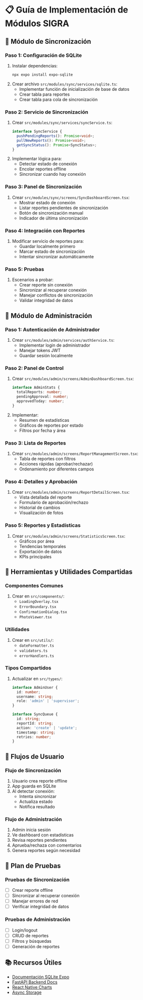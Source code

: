 # 📋 Guía de Implementación de Módulos SIGRA

## 🔄 Módulo de Sincronización

### Paso 1: Configuración de SQLite
1. Instalar dependencias:
   ```bash
   npx expo install expo-sqlite
   ```
2. Crear archivo `src/modules/sync/services/sqlite.ts`:
   - Implementar función de inicialización de base de datos
   - Crear tabla para reportes
   - Crear tabla para cola de sincronización

### Paso 2: Servicio de Sincronización
1. Crear `src/modules/sync/services/syncService.ts`:
   ```typescript
   interface SyncService {
     pushPendingReports(): Promise<void>;
     pullNewReports(): Promise<void>;
     getSyncStatus(): Promise<SyncStatus>;
   }
   ```
2. Implementar lógica para:
   - Detectar estado de conexión
   - Encolar reportes offline
   - Sincronizar cuando hay conexión

### Paso 3: Panel de Sincronización
1. Crear `src/modules/sync/screens/SyncDashboardScreen.tsx`:
   - Mostrar estado de conexión
   - Listar reportes pendientes de sincronización
   - Botón de sincronización manual
   - Indicador de última sincronización

### Paso 4: Integración con Reportes
1. Modificar servicio de reportes para:
   - Guardar localmente primero
   - Marcar estado de sincronización
   - Intentar sincronizar automáticamente

### Paso 5: Pruebas
1. Escenarios a probar:
   - Crear reporte sin conexión
   - Sincronizar al recuperar conexión
   - Manejar conflictos de sincronización
   - Validar integridad de datos

## 👥 Módulo de Administración

### Paso 1: Autenticación de Administrador
1. Crear `src/modules/admin/services/authService.ts`:
   - Implementar login de administrador
   - Manejar tokens JWT
   - Guardar sesión localmente

### Paso 2: Panel de Control
1. Crear `src/modules/admin/screens/AdminDashboardScreen.tsx`:
   ```typescript
   interface AdminStats {
     totalReports: number;
     pendingApproval: number;
     approvedToday: number;
   }
   ```
2. Implementar:
   - Resumen de estadísticas
   - Gráficos de reportes por estado
   - Filtros por fecha y área

### Paso 3: Lista de Reportes
1. Crear `src/modules/admin/screens/ReportManagementScreen.tsx`:
   - Tabla de reportes con filtros
   - Acciones rápidas (aprobar/rechazar)
   - Ordenamiento por diferentes campos

### Paso 4: Detalles y Aprobación
1. Crear `src/modules/admin/screens/ReportDetailScreen.tsx`:
   - Vista detallada del reporte
   - Formulario de aprobación/rechazo
   - Historial de cambios
   - Visualización de fotos

### Paso 5: Reportes y Estadísticas
1. Crear `src/modules/admin/screens/StatisticsScreen.tsx`:
   - Gráficos por área
   - Tendencias temporales
   - Exportación de datos
   - KPIs principales

## 🔧 Herramientas y Utilidades Compartidas

### Componentes Comunes
1. Crear en `src/components/`:
   - `LoadingOverlay.tsx`
   - `ErrorBoundary.tsx`
   - `ConfirmationDialog.tsx`
   - `PhotoViewer.tsx`

### Utilidades
1. Crear en `src/utils/`:
   - `dateFormatter.ts`
   - `validators.ts`
   - `errorHandlers.ts`

### Tipos Compartidos
1. Actualizar en `src/types/`:
   ```typescript
   interface AdminUser {
     id: number;
     username: string;
     role: 'admin' | 'supervisor';
   }

   interface SyncQueue {
     id: string;
     reportId: string;
     action: 'create' | 'update';
     timestamp: string;
     retries: number;
   }
   ```

## 📱 Flujos de Usuario

### Flujo de Sincronización
1. Usuario crea reporte offline
2. App guarda en SQLite
3. Al detectar conexión:
   - Intenta sincronizar
   - Actualiza estado
   - Notifica resultado

### Flujo de Administración
1. Admin inicia sesión
2. Ve dashboard con estadísticas
3. Revisa reportes pendientes
4. Aprueba/rechaza con comentarios
5. Genera reportes según necesidad

## 🧪 Plan de Pruebas

### Pruebas de Sincronización
- [ ] Crear reporte offline
- [ ] Sincronizar al recuperar conexión
- [ ] Manejar errores de red
- [ ] Verificar integridad de datos

### Pruebas de Administración
- [ ] Login/logout
- [ ] CRUD de reportes
- [ ] Filtros y búsquedas
- [ ] Generación de reportes

## 📚 Recursos Útiles

- [Documentación SQLite Expo](https://docs.expo.dev/versions/latest/sdk/sqlite/)
- [FastAPI Backend Docs](http://your-backend-url/docs)
- [React Native Charts](https://github.com/JesperLekland/react-native-svg-charts)
- [Async Storage](https://react-native-async-storage.github.io/async-storage/)